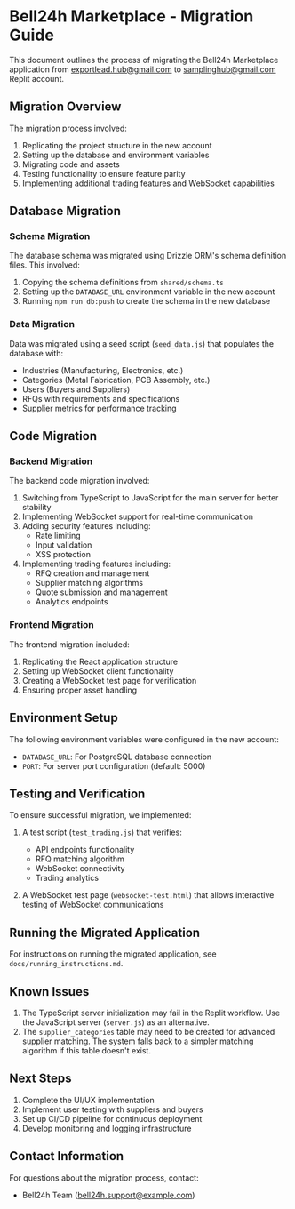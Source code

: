 # Bell24h Marketplace - Migration Guide

This document outlines the process of migrating the Bell24h Marketplace application from exportlead.hub@gmail.com to samplinghub@gmail.com Replit account.

## Migration Overview

The migration process involved:
1. Replicating the project structure in the new account
2. Setting up the database and environment variables
3. Migrating code and assets
4. Testing functionality to ensure feature parity
5. Implementing additional trading features and WebSocket capabilities

## Database Migration

### Schema Migration

The database schema was migrated using Drizzle ORM's schema definition files. This involved:

1. Copying the schema definitions from `shared/schema.ts`
2. Setting up the `DATABASE_URL` environment variable in the new account
3. Running `npm run db:push` to create the schema in the new database

### Data Migration

Data was migrated using a seed script (`seed_data.js`) that populates the database with:

- Industries (Manufacturing, Electronics, etc.)
- Categories (Metal Fabrication, PCB Assembly, etc.)
- Users (Buyers and Suppliers)
- RFQs with requirements and specifications
- Supplier metrics for performance tracking

## Code Migration

### Backend Migration

The backend code migration involved:

1. Switching from TypeScript to JavaScript for the main server for better stability
2. Implementing WebSocket support for real-time communication
3. Adding security features including:
   - Rate limiting
   - Input validation
   - XSS protection
4. Implementing trading features including:
   - RFQ creation and management
   - Supplier matching algorithms
   - Quote submission and management
   - Analytics endpoints

### Frontend Migration

The frontend migration included:

1. Replicating the React application structure
2. Setting up WebSocket client functionality
3. Creating a WebSocket test page for verification
4. Ensuring proper asset handling

## Environment Setup

The following environment variables were configured in the new account:

- `DATABASE_URL`: For PostgreSQL database connection
- `PORT`: For server port configuration (default: 5000)

## Testing and Verification

To ensure successful migration, we implemented:

1. A test script (`test_trading.js`) that verifies:
   - API endpoints functionality
   - RFQ matching algorithm
   - WebSocket connectivity
   - Trading analytics

2. A WebSocket test page (`websocket-test.html`) that allows interactive testing of WebSocket communications

## Running the Migrated Application

For instructions on running the migrated application, see `docs/running_instructions.md`.

## Known Issues

1. The TypeScript server initialization may fail in the Replit workflow. Use the JavaScript server (`server.js`) as an alternative.
2. The `supplier_categories` table may need to be created for advanced supplier matching. The system falls back to a simpler matching algorithm if this table doesn't exist.

## Next Steps

1. Complete the UI/UX implementation
2. Implement user testing with suppliers and buyers
3. Set up CI/CD pipeline for continuous deployment
4. Develop monitoring and logging infrastructure

## Contact Information

For questions about the migration process, contact:
- Bell24h Team (bell24h.support@example.com)